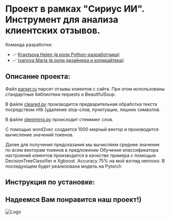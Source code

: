 # Проект в рамках "Сириус ИИ". Инструмент для анализа клиентских отзывов.

Команда разработки: 

- :white_check_mark: [Kravtsova Helen (в роли Python-разработчика)](https://github.com/lenakravt)
- :white_check_mark: [Ivanova Maria (в роли дизайнера и копирайтера)](https://github.com/theivanovamary)

## Описание проекта:
Файл [parser.ru](https://github.com/sirius-my-love/proekt/blob/main/parser.py) парсит отзывы клиентов с сайта. При этом использованы стандартные библиотеки requests и BeautifulSoup.

В файле [cleared.ру](https://github.com/sirius-my-love/proekt/blob/main/cleared.py) производится предварительная обработка текста посредством nltk (удаление stop-слов, пунктуации, лишних символов.

В файле [stemming.ру](https://github.com/sirius-my-love/proekt/blob/main/stemming.py) происходит стемминг слов.

С помощью word2vec создается 1000 мерный вектор и производится вычисление значений токенов.

Далее для получения предсказания мы вычисляем среднее значение по всем векторам токенов в предложении
Обучение классификатора настроений клиентов производится в качестве примера с помощью DecisionTreeClassifier и Xgboost. Accuracy 75% на мой взгляд неплохо.
В последующем будет реализована модель на Pytorch
## Инструкция по установке:

## Надеемся Вам понравится наш проект!)
![Logo](https://static.theceomagazine.net/wp-content/uploads/2018/09/18094615/2018.08.13_AndrewCannington_AI-revolution-gender-biased_subbed.jpg)

